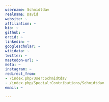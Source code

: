 ```yaml
---
username: Schmidtdav
realname: David
website: ~
affiliation: ~
bio: ~
github: ~
orcid: ~
linkedin: ~
googlescholar: ~
wikidata: ~
twitter: ~
mastodon-url: ~
meta: ~
instagram: ~
redirect_from:
- /index.php/User:Schmidtdav
- /index.php/Special:Contributions/Schmidtdav
email: ~

---
```


